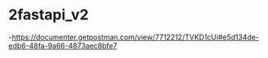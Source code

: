 # 2fastapi_v2


-https://documenter.getpostman.com/view/7712212/TVKD1cUi#e5d134de-edb6-48fa-9a66-4873aec8bfe7

